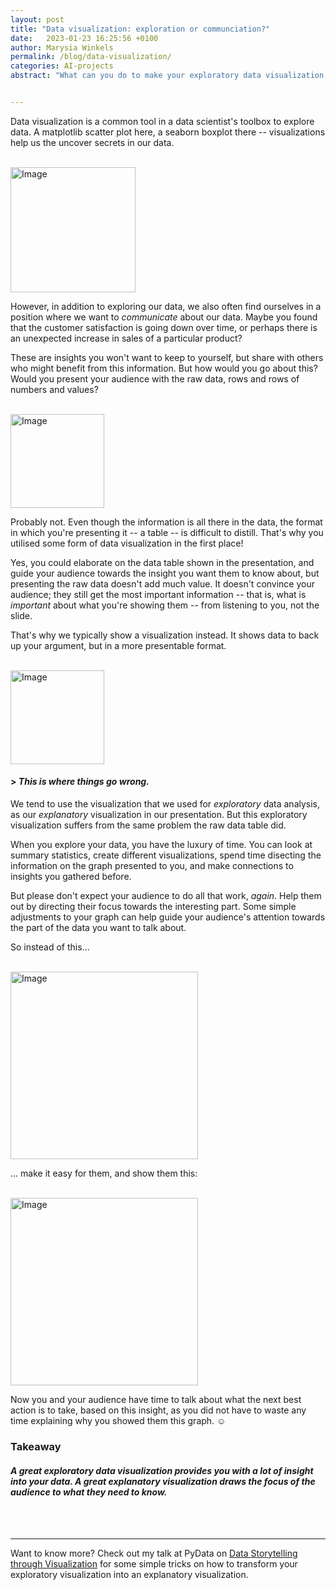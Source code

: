 ```yaml
---
layout: post
title: "Data visualization: exploration or communciation?"
date:   2023-01-23 16:25:56 +0100
author: Marysia Winkels
permalink: /blog/data-visualization/
categories: AI-projects
abstract: "What can you do to make your exploratory data visualization into a powerful tool for communication?"


---
```


Data visualization is a common tool in a data scientist's toolbox to explore data. A matplotlib scatter plot here, a seaborn boxplot there -- visualizations help us the uncover secrets in our data. 

<div class="Figure">
	<br>
    <img src="{{site.baseurl}}/assets/storytelling/exploratory.png" alt="Image" height="200"/>
</div>

However, in addition to exploring our data, we also often find ourselves in a position where we want to *communicate* about our data. Maybe you found that the customer satisfaction is going down over time, or perhaps there is an unexpected increase in sales of a particular product? 

These are insights you won't want to keep to yourself, but share with others who might benefit from this information. But how would you go about this? Would you present your audience with the raw data, rows and rows of numbers and values?

<div class="Figure">
	<br>
    <img src="{{site.baseurl}}/assets/storytelling/table.png" alt="Image" height="150"/>
</div>


Probably not. Even though the information is all there in the data, the format in which you're presenting it -- a table -- is difficult to distill. That's why you utilised some form of data visualization in the first place!

Yes, you could elaborate on the data table shown in the presentation, and guide your audience towards the insight you want them to know about, but presenting the raw data doesn't add much value. It doesn't convince your audience; they still get the most important information -- that is, what is *important* about what you're showing them -- from listening to you, not the slide. 

That's why we typically show a visualization instead. It shows data to back up your argument, but in a more presentable format.

<div class="Figure">
	<br>
    <img src="{{site.baseurl}}/assets/storytelling/insight2.png" alt="Image" height="150"/>
</div>

#### > *This is where things go wrong.*


We tend to use the visualization that we used for *exploratory* data analysis, as our *explanatory* visualization in our presentation. But this exploratory visualization suffers from the same problem the raw data table did. 

When you explore your data, you have the luxury of time. You can look at summary statistics, create different visualizations, spend time disecting the information on the graph presented to you, and make connections to insights you gathered before. 

But please don't expect your audience to do all that work, *again*. Help them out by directing their focus towards the interesting part. Some simple adjustments to your graph can help guide your audience's attention towards the part of the data you want to talk about.
 
<!-- Rather than explaining your visualization, and talking them through what the most important aspects of the data are -- show them! -->

So instead of this... 

<div class="Figure">
	<br>
    <img src="{{site.baseurl}}/assets/storytelling/lang-bad.png" alt="Image" width="300"/>
</div>

... make it easy for them, and show them this: 

<div class="Figure">
	<br>
    <img src="{{site.baseurl}}/assets/storytelling/lang-good-1.png" alt="Image" width="300"/>
</div>


Now you and your audience have time to talk about what the next best action is to take, based on this insight, as  you did not have to waste any time explaining why you showed them this graph. ☺


### Takeaway
#### *A great exploratory data visualization provides **you** with a lot of insight into your data. A great explanatory visualization draws the focus of **the audience** to what they need to know.* 

<!-- You can even take this one step further. By adding more context, and an (opinionated) associated action, you can guide the audience towards the conclusion you want them to draw -- and the action you want them to take.

<div class="Figure">
	<br>
    <img src="{{site.baseurl}}/assets/storytelling/lang-good-2.png" alt="Image" width="360"/>
</div> -->

<br>
<br>

----

Want to know more? Check out my talk at PyData on [Data Storytelling through Visualization](https://www.youtube.com/watch?v=eMGF9AeO-sM) for some simple tricks on how to transform your exploratory visualization into an explanatory visualization.

 